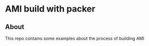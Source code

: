 # AMI build with packer

## About

This repo contains some examples about the process of building AMI 
